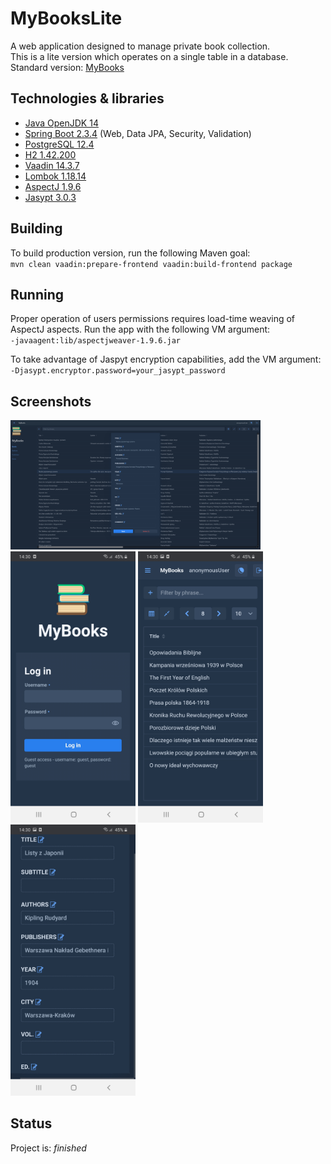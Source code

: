# MyBooksLite
A web application designed to manage private book collection.  <br />
This is a lite version which operates on a single table in a database. <br />
Standard version: [MyBooks](https://github.com/SokolAK/MyBooks)


## Technologies & libraries
* [Java OpenJDK 14](https://openjdk.java.net/projects/jdk/14/)
* [Spring Boot 2.3.4](https://spring.io/projects/spring-boot)
	(Web, Data JPA, Security, Validation)
* [PostgreSQL 12.4](https://www.postgresql.org/)
* [H2 1.42.200](https://www.h2database.com/html/main.html)
* [Vaadin 14.3.7](https://vaadin.com/)
* [Lombok 1.18.14](https://projectlombok.org/)
* [AspectJ 1.9.6](https://www.eclipse.org/aspectj/)
* [Jasypt 3.0.3](http://www.jasypt.org/)


## Building
To build production version, run the following Maven goal: <br />
`mvn clean vaadin:prepare-frontend vaadin:build-frontend package`


## Running
Proper operation of users permissions requires load-time weaving of AspectJ aspects. 
Run the app with the following VM argument: <br />
`-javaagent:lib/aspectjweaver-1.9.6.jar`

To take advantage of Jaspyt encryption capabilities, add the VM argument: <br />
`-Djasypt.encryptor.password=your_jasypt_password`


## Screenshots
<img src="./screenshots/3.png" width="400"> <br />
<img src="./screenshots/A1.jpg" width="200"> <img src="./screenshots/A2.jpg" width="200"> <img src="./screenshots/A3.jpg" width="200">


## Status
Project is: _finished_
